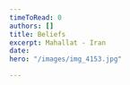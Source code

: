 ```yaml
---
timeToRead: 0
authors: []
title: Beliefs
excerpt: Mahallat - Iran
date: 
hero: "/images/img_4153.jpg"

---
```

